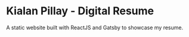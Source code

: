 # Kialan Pillay - Digital Resume
A static website built with ReactJS and Gatsby to showcase my resume.
